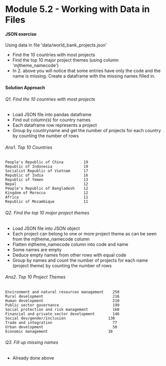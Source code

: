 # Module 5.2 - Working with Data in Files

#### JSON exercise
Using data in file 'data/world_bank_projects.json'

- Find the 10 countries with most projects
- Find the top 10 major project themes (using column 'mjtheme_namecode')
- In 2. above you will notice that some entries have only the code and the name is missing. Create a dataframe with the missing names filled in.

#### Solution Approach
###### Q1. Find the 10 countries with most projects
  - Load JSON file into pandas dataframe
  - Find out column(s) for country names
  - Each dataframe row represents a project
  - Group by countryname and get the number of projects for each country by counting the number of rows
###### Ans1. Top 10 Countries
    People's Republic of China         19
    Republic of Indonesia              19
    Socialist Republic of Vietnam      17
    Republic of India                  16
    Republic of Yemen                  13
    Nepal                              12
    People's Republic of Bangladesh    12
    Kingdom of Morocco                 12
    Africa                             11
    Republic of Mozambique             11

###### Q2. Find the top 10 major project themes
  - Load JSON file into JSON object
  - Each project can belong to one or more project theme as can be seen from the mjtheme_namecode column
  - Flatten mjtheme_namecode column into code and name
  - Some names are empty
  - Deduce empty names from other rows with equal code
  - Group by names and count the number of projects for each name (project theme) by counting the number of rows
  
###### Ans2. Top 10 Project Themes  
    Environment and natural resources management	250
    Rural development	                            216
    Human development	                            210
    Public sector governance	                    199
    Social protection and risk management	        168
    Financial and private sector development	    146
    Social dev/gender/inclusion	                  130
    Trade and integration	                        77
    Urban development	                            50
    Economic management	                          38

###### Q3. Fill up missing names
  - Already done above

